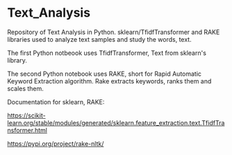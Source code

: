 # Text_Analysis
Repository of Text Analysis in Python. sklearn/TfidfTransformer and RAKE libraries used to analyze text samples and study the words, text.

The first Python notbeook uses TfidfTransformer, Text from sklearn's library.

The second Python notebook uses RAKE, short for Rapid Automatic Keyword Extraction algorithm. Rake extracts keywords, ranks them and scales them.

Documentation for sklearn, RAKE:

https://scikit-learn.org/stable/modules/generated/sklearn.feature_extraction.text.TfidfTransformer.html

https://pypi.org/project/rake-nltk/

